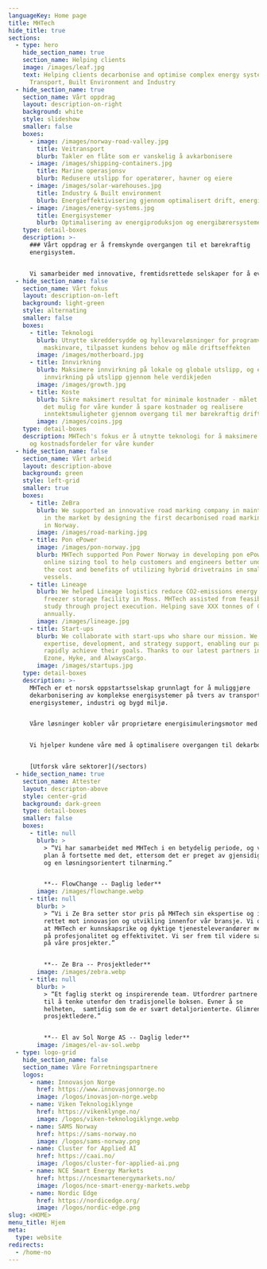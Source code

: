 ```yaml
---
languageKey: Home page
title: MHTech
hide_title: true
sections:
  - type: hero
    hide_section_name: true
    section_name: Helping clients
    image: /images/leaf.jpg
    text: Helping clients decarbonise and optimise complex energy systems across
      Transport, Built Environment and Industry
  - hide_section_name: true
    section_name: Vårt oppdrag
    layout: description-on-right
    background: white
    style: slideshow
    smaller: false
    boxes:
      - image: /images/norway-road-valley.jpg
        title: Veitransport
        blurb: Takler en flåte som er vanskelig å avkarbonisere
      - image: /images/shipping-containers.jpg
        title: Marine operasjonsv
        blurb: Redusere utslipp for operatører, havner og eiere
      - image: /images/solar-warehouses.jpg
        title: Industry & Built environment
        blurb: Energieffektivisering gjennom optimalisert drift, energi og varme
      - image: /images/energy-systems.jpg
        title: Energisystemer
        blurb: Optimalisering av energiproduksjon og energibærersystemer
    type: detail-boxes
    description: >-
      ### Vårt oppdrag er å fremskynde overgangen til et bærekraftig
      energisystem.


      Vi samarbeider med innovative, fremtidsrettede selskaper for å evaluere infrastruktur og økonomi for overgang til energieffektive og avkarboniserte løsninger.
  - hide_section_name: false
    section_name: Vårt fokus
    layout: description-on-left
    background: light-green
    style: alternating
    smaller: false
    boxes:
      - title: Teknologi
        blurb: Utnytte skreddersydde og hyllevareløsninger for programvare og
          maskinvare, tilpasset kundens behov og måle driftseffekten
        image: /images/motherboard.jpg
      - title: Innvirkning
        blurb: Maksimere innvirkning på lokale og globale utslipp, og evaluere
          innvirkning på utslipp gjennom hele verdikjeden
        image: /images/growth.jpg
      - title: Koste
        blurb: Sikre maksimert resultat for minimale kostnader - målet vårt er å gjøre
          det mulig for våre kunder å spare kostnader og realisere
          inntektsmuligheter gjennom overgang til mer bærekraftig drift
        image: /images/coins.jpg
    type: detail-boxes
    description: MHTech's fokus er å utnytte teknologi for å maksimere innvirkning
      og kostnadsfordeler for våre kunder
  - hide_section_name: false
    section_name: Vårt arbeid
    layout: description-above
    background: green
    style: left-grid
    smaller: true
    boxes:
      - title: ZeBra
        blurb: We supported an innovative road marking company in maintaining their lead
          in the market by designing the first decarbonised road marking vehicle
          in Norway.
        image: /images/road-marking.jpg
      - title: Pon ePower
        image: /images/pon-norway.jpg
        blurb: MHTech supported Pon Power Norway in developing pon ePower, an innovative
          online sizing tool to help customers and engineers better understand
          the cost and benefits of utilizing hybrid drivetrains in small
          vessels.
      - title: Lineage
        blurb: We helped Lineage logistics reduce CO2-emissions energy consumption for a
          freezer storage facility in Moss. MHTech assisted from feasibility
          study through project execution. Helping save XXX tonnes of CO2
          annually.
        image: /images/lineage.jpg
      - title: Start-ups
        blurb: We collaborate with start-ups who share our mission. We provide
          expertise, development, and strategy support, enabling our partners to
          rapidly achieve their goals. Thanks to our latest partners including
          Ezone, Hyke, and AlwaysCargo.
        image: /images/startups.jpg
    type: detail-boxes
    description: >-
      MHTech er et norsk oppstartsselskap grunnlagt for å muliggjøre
      dekarbonisering av komplekse energisystemer på tvers av transport,
      energisystemer, industri og bygd miljø.


      Våre løsninger kobler vår proprietære energisimuleringsmotor med dataanalyse og ingeniørekspertise.


      Vi hjelper kundene våre med å optimalisere overgangen til dekarboniserte og fremtidsklare resultater – minimere risiko og frigjøre inntektsmuligheter.


      [Utforsk våre sektorer](/sectors)
  - hide_section_name: true
    section_name: Attester
    layout: descripton-above
    style: center-grid
    background: dark-green
    type: detail-boxes
    smaller: false
    boxes:
      - title: null
        blurb: >
          > “Vi har samarbeidet med MHTech i en betydelig periode, og vi har som
          plan å fortsette med det, ettersom det er preget av gjensidig tillit
          og en løsningsorientert tilnærming.”


          **-- FlowChange -- Daglig leder**
        image: /images/flowchange.webp
      - title: null
        blurb: >
          > “Vi i Ze Bra setter stor pris på MHTech sin ekspertise og ideer
          rettet mot innovasjon og utvikling innenfor vår bransje. Vi opplever
          at MHTech er kunnskapsrike og dyktige tjenesteleverandører med fokus
          på profesjonalitet og effektivitet. Vi ser frem til videre samarbeid
          på våre prosjekter.”


          **-- Ze Bra -- Prosjektleder**
        image: /images/zebra.webp
      - title: null
        blurb: >
          > “Et faglig sterkt og inspirerende team. Utfordrer partnere og kunder
          til å tenke utenfor den tradisjonelle boksen. Evner å se
          helheten,  samtidig som de er svært detaljorienterte. Glimrende
          prosjektledere.”


          **-- El av Sol Norge AS -- Daglig leder**
        image: /images/el-av-sol.webp
  - type: logo-grid
    hide_section_name: false
    section_name: Våre Forretningspartnere
    logos:
      - name: Innovasjon Norge
        href: https://www.innovasjonnorge.no
        image: /logos/inovasjon-norge.webp
      - name: Viken Teknologiklynge
        href: https://vikenklynge.no/
        image: /logos/viken-teknologiklynge.webp
      - name: SAMS Norway
        href: https://sams-norway.no
        image: /logos/sams-norway.png
      - name: Cluster for Applied AI
        href: https://caai.no/
        image: /logos/cluster-for-applied-ai.png
      - name: NCE Smart Energy Markets
        href: https://ncesmartenergymarkets.no/
        image: /logos/nce-smart-energy-markets.webp
      - name: Nordic Edge
        href: https://nordicedge.org/
        image: /logos/nordic-edge.png
slug: <HOME>
menu_title: Hjem
meta:
  type: website
redirects:
  - /home-no
---
```

